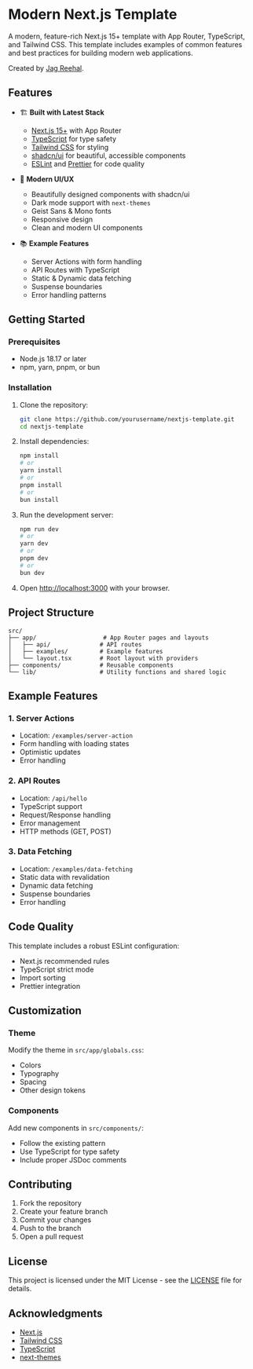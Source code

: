 # Modern Next.js Template

A modern, feature-rich Next.js 15+ template with App Router, TypeScript, and Tailwind CSS. This template includes examples of common features and best practices for building modern web applications.

Created by [Jag Reehal](https://github.com/jreehal).

## Features

- 🏗️ **Built with Latest Stack**

  - [Next.js 15+](https://nextjs.org/) with App Router
  - [TypeScript](https://www.typescriptlang.org/) for type safety
  - [Tailwind CSS](https://tailwindcss.com/) for styling
  - [shadcn/ui](https://ui.shadcn.com/) for beautiful, accessible components
  - [ESLint](https://eslint.org/) and [Prettier](https://prettier.io/) for code quality

- 🎨 **Modern UI/UX**

  - Beautifully designed components with shadcn/ui
  - Dark mode support with `next-themes`
  - Geist Sans & Mono fonts
  - Responsive design
  - Clean and modern UI components

- 📚 **Example Features**
  - Server Actions with form handling
  - API Routes with TypeScript
  - Static & Dynamic data fetching
  - Suspense boundaries
  - Error handling patterns

## Getting Started

### Prerequisites

- Node.js 18.17 or later
- npm, yarn, pnpm, or bun

### Installation

1. Clone the repository:

   ```bash
   git clone https://github.com/yourusername/nextjs-template.git
   cd nextjs-template
   ```

2. Install dependencies:

   ```bash
   npm install
   # or
   yarn install
   # or
   pnpm install
   # or
   bun install
   ```

3. Run the development server:

   ```bash
   npm run dev
   # or
   yarn dev
   # or
   pnpm dev
   # or
   bun dev
   ```

4. Open [http://localhost:3000](http://localhost:3000) with your browser.

## Project Structure

```
src/
├── app/                   # App Router pages and layouts
│   ├── api/              # API routes
│   ├── examples/         # Example features
│   └── layout.tsx        # Root layout with providers
├── components/           # Reusable components
└── lib/                  # Utility functions and shared logic
```

## Example Features

### 1. Server Actions

- Location: `/examples/server-action`
- Form handling with loading states
- Optimistic updates
- Error handling

### 2. API Routes

- Location: `/api/hello`
- TypeScript support
- Request/Response handling
- Error management
- HTTP methods (GET, POST)

### 3. Data Fetching

- Location: `/examples/data-fetching`
- Static data with revalidation
- Dynamic data fetching
- Suspense boundaries
- Error handling

## Code Quality

This template includes a robust ESLint configuration:

- Next.js recommended rules
- TypeScript strict mode
- Import sorting
- Prettier integration

## Customization

### Theme

Modify the theme in `src/app/globals.css`:

- Colors
- Typography
- Spacing
- Other design tokens

### Components

Add new components in `src/components/`:

- Follow the existing pattern
- Use TypeScript for type safety
- Include proper JSDoc comments

## Contributing

1. Fork the repository
2. Create your feature branch
3. Commit your changes
4. Push to the branch
5. Open a pull request

## License

This project is licensed under the MIT License - see the [LICENSE](LICENSE) file for details.

## Acknowledgments

- [Next.js](https://nextjs.org/)
- [Tailwind CSS](https://tailwindcss.com/)
- [TypeScript](https://www.typescriptlang.org/)
- [next-themes](https://github.com/pacocoursey/next-themes)
